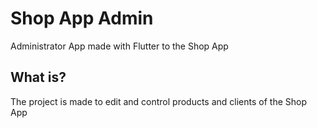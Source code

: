 # Shop App Admin

Administrator App made with Flutter to the Shop App

## What is?

The project is made to edit and control products and clients of the Shop App
